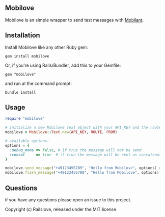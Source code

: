 Mobilove
------------

Mobilove is an simple wrapper to send test messages with [Mobilant](http://mobilant.de).


Installation
------------

Install Mobilove like any other Ruby gem:

    gem install mobilove

Or, if you're using Rails/Bundler, add this to your Gemfile:

    gem "mobilove"

and run at the command prompt:

    bundle install


Usage
------------

```ruby
require "mobilove"

# initialize a new Mobilove Text object with your API_KEY und the route config
mobilove = Mobilove::Text.new(API_KEY, ROUTE, FROM)

# available options:
options = {
  :debug_mode => false, # if true the message will not be send
  :concat     => true  # if true the message will be sent as concatenated texts if it has more than 160 chars (70 unicode)
}

mobilove.send_message("+49123456789", "Hello from Mobilove", options) # sends a regular SMS
mobilove.flash_message("+49123456789", "Hello from Mobilove", options) # sends a flash message

```

Questions
------------

if you have any questions please open an issue to this project.

Copyright (c) Railslove, released under the MIT license
